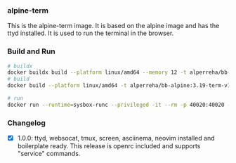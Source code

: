 ### alpine-term

This is the alpine-term image. It is based on the alpine image and has the ttyd installed. It is used to run the terminal in the browser.

### Build and Run

```bash
# buildx
docker buildx build --platform linux/amd64 --memory 12 -t alperreha/bb-alpine:3.19-term-v1.0.0 .
# build
docker build --platform linux/amd64 -t alperreha/bb-alpine:3.19-term-v1.0.0 .

# run
docker run --runtime=sysbox-runc --privileged -it --rm -p 40020:40020 --name=bb-alpine3.19-term-1.0.0 alperreha/bb-alpine:3.19-term-v1.0.0
```


### Changelog

- [x] 1.0.0: ttyd, websocat, tmux, screen, asciinema, neovim installed and boilerplate ready.
  This release is openrc included and supports "service" commands.
  

